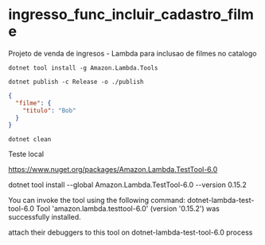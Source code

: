 # ingresso_func_incluir_cadastro_filme
Projeto de venda de ingresos - Lambda para inclusao de filmes no catalogo

``` shell
dotnet tool install -g Amazon.Lambda.Tools 

dotnet publish -c Release -o ./publish
```

``` json
{
  "filme": {
    "titulo": "Bob"
  }
}
```

``` shell
dotnet clean
```
Teste local<br />

https://www.nuget.org/packages/Amazon.Lambda.TestTool-6.0<br />

dotnet tool install --global Amazon.Lambda.TestTool-6.0 --version 0.15.2<br />

You can invoke the tool using the following command: dotnet-lambda-test-tool-6.0
Tool 'amazon.lambda.testtool-6.0' (version '0.15.2') was successfully installed.<br />

 attach their debuggers to this tool  on dotnet-lambda-test-tool-6.0 process